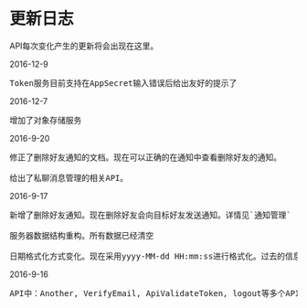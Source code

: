 ﻿# 更新日志

API每次变化产生的更新将会出现在这里。

2016-12-9
<pre>
Token服务目前支持在AppSecret输入错误后给出友好的提示了
</pre>

2016-12-7
<pre>
增加了对象存储服务
</pre>

2016-9-20
<pre>
修正了删除好友通知的文档。现在可以正确的在通知中查看删除好友的通知。

给出了私聊消息管理的相关API。
</pre>

2016-9-17
<pre>
新增了删除好友通知。现在删除好友会向目标好友发送通知。详情见`通知管理`  
  
服务器数据结构重构。所有数据已经清空

日期格式化方式变化。现在采用yyyy-MM-dd HH:mm:ss进行格式化。过去的信息仍然可以接受。
</pre>

2016-9-16
<pre>
API中：Another, VerifyEmail, ApiValidateToken, logout等多个API修改为：现在必须要求Token才能调用。WS API不受影响
</pre>